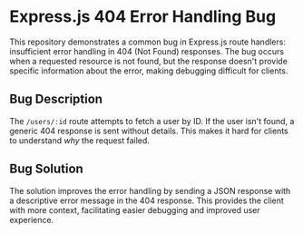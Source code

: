 # Express.js 404 Error Handling Bug

This repository demonstrates a common bug in Express.js route handlers: insufficient error handling in 404 (Not Found) responses. The bug occurs when a requested resource is not found, but the response doesn't provide specific information about the error, making debugging difficult for clients.

## Bug Description
The `/users/:id` route attempts to fetch a user by ID. If the user isn't found, a generic 404 response is sent without details.  This makes it hard for clients to understand *why* the request failed. 

## Bug Solution
The solution improves the error handling by sending a JSON response with a descriptive error message in the 404 response. This provides the client with more context, facilitating easier debugging and improved user experience.